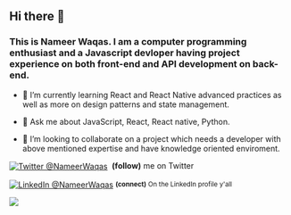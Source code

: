 ## Hi there 👋

### This is Nameer Waqas. I am a computer programming enthusiast and a Javascript devloper having project experience on both front-end and API development on back-end.

- 🌱 I’m currently learning React and React Native advanced practices as well as more on design patterns and state management.

- 💬 Ask me about JavaScript, React, React native, Python.

- 👯 I’m looking to collaborate on a project which needs a developer with above mentioned expertise and have knowledge oriented enviroment.

<p><a href="https://twitter.com/NameerWaqas/"><img alt="Twitter @NameerWaqas" align="center" src="https://img.shields.io/badge/-@Twitter-gray.svg?colorA=6A788D&colorB=1da1f2&style=for-the-badge" /></a>&nbsp; <strong>(follow)</strong> me on Twitter</p>

<p><a href="https://www.linkedin.com/in/NameerWaqas/"><img alt="LinkedIn @NameerWaqas" align="center" src="https://img.shields.io/badge/ LINKEDIN  -gray.svg?colorA=6A788D&colorB=6A788D&style=for-the-badge" /></a>&nbsp;<small><strong>(connect)</strong> On the LinkedIn profile y'all</small></p>

<img src="https://github-readme-stats.vercel.app/api?username=NameerWaqas&&show_icons=true&title_color=ffffff&icon_color=bb2acf&text_color=daf7dc&bg_color=FFFFFF" />
